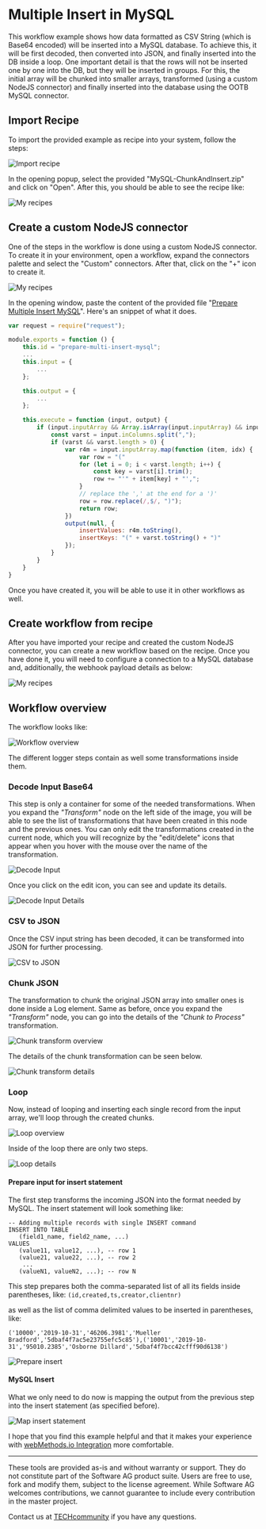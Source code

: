 # Multiple Insert in MySQL

This workflow example shows how data formatted as CSV String (which is Base64 encoded) will be inserted into a MySQL database. To achieve this, it will be first decoded, then converted into JSON, and finally inserted into the DB inside a loop.
One important detail is that the rows will not be inserted one by one into the DB, but they will be inserted in groups. For this, the initial array will be chunked into smaller arrays, transformed (using a custom NodeJS connector) and finally inserted into the database using the OOTB MySQL connector.

## Import Recipe
To import the provided example as recipe into your system, follow the steps:

![Import recipe](./resources/import_recipe_1.png)

In the opening popup, select the provided "MySQL-ChunkAndInsert.zip" and click on "Open". After this, you should be able to see the recipe like:

![My recipes](./resources/import_recipe_2.png)

## Create a custom NodeJS connector
One of the steps in the workflow is done using a custom NodeJS connector. To create it in your environment, open a workflow, expand the connectors palette and select the "Custom" connectors. After that, click on the "+" icon to create it.

![My recipes](./resources/create_custom_nodejs_connector_1.png)

In the opening window, paste the content of the provided file "[Prepare Multiple Insert MySQL](./custom_nodejs/prepare-multiple-insert-mysql.js)". Here's an snippet of what it does.

```javascript
var request = require("request");

module.exports = function () {
    this.id = "prepare-multi-insert-mysql";
    ...
    this.input = {
        ...
    };

    this.output = {
        ...
    };

    this.execute = function (input, output) {
        if (input.inputArray && Array.isArray(input.inputArray) && input.inColumns) {
            const varst = input.inColumns.split(",");
            if (varst && varst.length > 0) {
                var r4m = input.inputArray.map(function (item, idx) {
                    var row = "("
                    for (let i = 0; i < varst.length; i++) {
                        const key = varst[i].trim();
                        row += "'" + item[key] + "',";
                    }
                    // replace the ',' at the end for a ')'
                    row = row.replace(/,$/, ")");
                    return row;
                })
                output(null, {
                    insertValues: r4m.toString(),
                    insertKeys: "(" + varst.toString() + ")"
                });
            }
        }
    }
}

```
Once you have created it, you will be able to use it in other workflows as well.

## Create workflow from recipe

After you have imported your recipe and created the custom NodeJS connector, you can create a new workflow based on the recipe. Once you have done it, you will need to configure a connection to a MySQL database and, additionally, the webhook payload details as below:

![My recipes](./resources/step-0-webhook-configuration.png)

## Workflow overview
The workflow looks like:

![Workflow overview](./resources/workflow_overview.png)

The different logger steps contain as well some transformations inside them.

### Decode Input Base64

This step is only a container for some of the needed transformations. When you expand the _"Transform"_ node on the left side of the image, you will be able to see the list of transformations that have been created in this node and the previous ones. You can only edit the transformations created in the current node, which you will recognize by the "edit/delete" icons that appear when you hover with the mouse over the name of the transformation.

![Decode Input](./resources/step-1-decode-input.png)

Once you click on the edit icon, you can see and update its details.

![Decode Input Details](./resources/step-1-decode-input-details.png)

### CSV to JSON

Once the CSV input string has been decoded, it can be transformed into JSON for further processing.

![CSV to JSON](./resources/step-2-csv-to-json.png)

### Chunk JSON

The transformation to chunk the original JSON array into smaller ones is done inside a Log element. Same as before, once you expand the _"Transform"_ node, you can go into the details of the _"Chunk to Process"_ transformation.

![Chunk transform overview](./resources/step-3-chunk-json.png)

The details of the chunk transformation can be seen below.

![Chunk transform details](./resources/step-3-chunk-json-details.png)

### Loop

Now, instead of looping and inserting each single record from the input array, we'll loop through the created chunks.

![Loop overview](./resources/step-4-loop.png)

Inside of the loop there are only two steps.

![Loop details](./resources/step-4-loop-details.png)

#### Prepare input for insert statement

The first step transforms the incoming JSON into the format needed by MySQL. The insert statement will look something like:

```
-- Adding multiple records with single INSERT command
INSERT INTO TABLE
   (field1_name, field2_name, ...)
VALUES 
   (value11, value12, ...), -- row 1
   (value21, value22, ...), -- row 2
    ...
   (valueN1, valueN2, ...); -- row N
```

This step prepares both the comma-separated list of all its fields inside parentheses, like:
`(id,created,ts,creator,clientnr)`

as well as the list of comma delimited values to be inserted in parentheses, like:

`('10000','2019-10-31','46206.3981','Mueller Bradford','5dbaf4f7ac5e23755efc5c85'),('10001','2019-10-31','95010.2385','Osborne Dillard','5dbaf4f7bcc42cfff90d6138')`

![Prepare insert](./resources/step-4-loop-prepare-insert.png)

#### MySQL Insert

What we only need to do now is mapping the output from the previous step into the insert statement (as specified before).

![Map insert statement](./resources/step-4-loop-mysql-insert.png)

I hope that you find this example helpful and that it makes your experience with [webMethods.io Integration](https://webmethods.io) more comfortable.

***

These tools are provided as-is and without warranty or support. They do not constitute part of the Software AG product suite. Users are free to use, fork and modify them, subject to the license agreement. While Software AG welcomes contributions, we cannot guarantee to include every contribution in the master project.

Contact us at [TECHcommunity](mailto:technologycommunity@softwareag.com?subject=Github/SoftwareAG) if you have any questions.